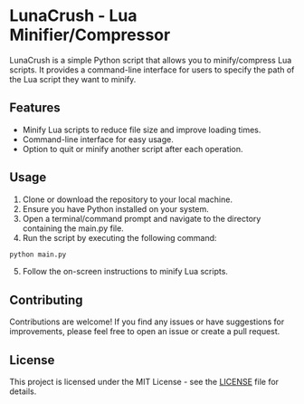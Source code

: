 # LunaCrush - Lua Minifier/Compressor

LunaCrush is a simple Python script that allows you to minify/compress Lua scripts. It provides a command-line interface for users to specify the path of the Lua script they want to minify.

## Features

- Minify Lua scripts to reduce file size and improve loading times.
- Command-line interface for easy usage.
- Option to quit or minify another script after each operation.

## Usage

1. Clone or download the repository to your local machine.
2. Ensure you have Python installed on your system.
3. Open a terminal/command prompt and navigate to the directory containing the main.py file.
4. Run the script by executing the following command:

```bash
python main.py
```

5. Follow the on-screen instructions to minify Lua scripts.

## Contributing

Contributions are welcome! If you find any issues or have suggestions for improvements, please feel free to open an issue or create a pull request.

## License

This project is licensed under the MIT License - see the [LICENSE](LICENSE) file for details.